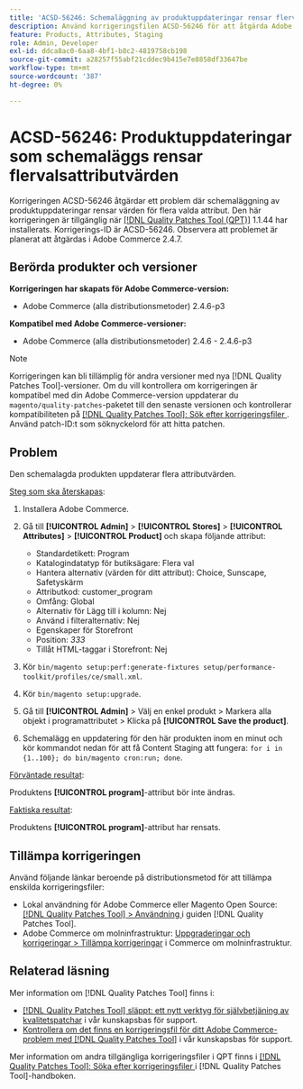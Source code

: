 ```yaml
---
title: 'ACSD-56246: Schemaläggning av produktuppdateringar rensar flervalsattributvärden'
description: Använd korrigeringsfilen ACSD-56246 för att åtgärda Adobe Commerce-problemet där produktuppdateringar rensar flervalsattributvärden.
feature: Products, Attributes, Staging
role: Admin, Developer
exl-id: ddca8ac0-6aa8-4bf1-b8c2-4819758cb198
source-git-commit: a28257f55abf21cddec9b415e7e8858df33647be
workflow-type: tm+mt
source-wordcount: '387'
ht-degree: 0%

---
```


# ACSD-56246: Produktuppdateringar som schemaläggs rensar flervalsattributvärden

Korrigeringen ACSD-56246 åtgärdar ett problem där schemaläggning av produktuppdateringar rensar värden för flera valda attribut. Den här korrigeringen är tillgänglig när [[!DNL Quality Patches Tool (QPT)]](/help/announcements/adobe-commerce-announcements/magento-quality-patches-released-new-tool-to-self-serve-quality-patches.md) 1.1.44 har installerats. Korrigerings-ID är ACSD-56246. Observera att problemet är planerat att åtgärdas i Adobe Commerce 2.4.7.

## Berörda produkter och versioner

**Korrigeringen har skapats för Adobe Commerce-version:**

* Adobe Commerce (alla distributionsmetoder) 2.4.6-p3

**Kompatibel med Adobe Commerce-versioner:**

* Adobe Commerce (alla distributionsmetoder) 2.4.6 - 2.4.6-p3

>[!NOTE]
>
>Korrigeringen kan bli tillämplig för andra versioner med nya [!DNL Quality Patches Tool]-versioner. Om du vill kontrollera om korrigeringen är kompatibel med din Adobe Commerce-version uppdaterar du `magento/quality-patches`-paketet till den senaste versionen och kontrollerar kompatibiliteten på [[!DNL Quality Patches Tool]: Sök efter korrigeringsfiler ](https://experienceleague.adobe.com/tools/commerce-quality-patches/index.html). Använd patch-ID:t som söknyckelord för att hitta patchen.

## Problem

Den schemalagda produkten uppdaterar flera attributvärden.

<u>Steg som ska återskapas</u>:

1. Installera Adobe Commerce.
1. Gå till **[!UICONTROL Admin]** > **[!UICONTROL Stores]** > **[!UICONTROL Attributes]** > **[!UICONTROL Product]** och skapa följande attribut:

   * Standardetikett: Program
   * Katalogindatatyp för butiksägare: Flera val
   * Hantera alternativ (värden för ditt attribut): Choice, Sunscape, Safetyskärm
   * Attributkod: customer_program
   * Omfång: Global
   * Alternativ för Lägg till i kolumn: Nej
   * Använd i filteralternativ: Nej
   * Egenskaper för Storefront
   * Position: *333*
   * Tillåt HTML-taggar i Storefront: Nej

1. Kör
   `bin/magento setup:perf:generate-fixtures setup/performance-toolkit/profiles/ce/small.xml`.
1. Kör
   `bin/magento setup:upgrade`.
1. Gå till **[!UICONTROL Admin]** > Välj en enkel produkt > Markera alla objekt i programattributet > Klicka på **[!UICONTROL Save the product]**.
1. Schemalägg en uppdatering för den här produkten inom en minut och kör kommandot nedan för att få Content Staging att fungera:
   `for i in {1..100}; do bin/magento cron:run; done`.

<u>Förväntade resultat</u>:

Produktens **[!UICONTROL program]**-attribut bör inte ändras.

<u>Faktiska resultat</u>:

Produktens **[!UICONTROL program]**-attribut har rensats.

## Tillämpa korrigeringen

Använd följande länkar beroende på distributionsmetod för att tillämpa enskilda korrigeringsfiler:

* Lokal användning för Adobe Commerce eller Magento Open Source: [[!DNL Quality Patches Tool] > Användning ](https://experienceleague.adobe.com/docs/commerce-operations/tools/quality-patches-tool/usage.html) i guiden [!DNL Quality Patches Tool].
* Adobe Commerce om molninfrastruktur: [Uppgraderingar och korrigeringar > Tillämpa korrigeringar](https://experienceleague.adobe.com/docs/commerce-cloud-service/user-guide/develop/upgrade/apply-patches.html) i Commerce om molninfrastruktur.

## Relaterad läsning

Mer information om [!DNL Quality Patches Tool] finns i:

* [[!DNL Quality Patches Tool] släppt: ett nytt verktyg för självbetjäning av kvalitetspatchar](/help/announcements/adobe-commerce-announcements/magento-quality-patches-released-new-tool-to-self-serve-quality-patches.md) i vår kunskapsbas för support.
* [Kontrollera om det finns en korrigeringsfil för ditt Adobe Commerce-problem med  [!DNL Quality Patches Tool]](/help/support-tools/patches-available-in-qpt-tool/check-patch-for-magento-issue-with-magento-quality-patches.md) i vår kunskapsbas för support.

Mer information om andra tillgängliga korrigeringsfiler i QPT finns i [[!DNL Quality Patches Tool]: Söka efter korrigeringsfiler ](https://experienceleague.adobe.com/tools/commerce-quality-patches/index.html) i [!DNL Quality Patches Tool]-handboken.
